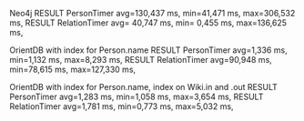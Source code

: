 Neo4j
RESULT PersonTimer   avg=130,437 ms, min=41,471 ms, max=306,532 ms, 
RESULT RelationTimer avg= 40,747 ms, min= 0,455 ms, max=136,625 ms, 

OrientDB with index for Person.name
RESULT PersonTimer avg=1,336 ms, min=1,132 ms, max=8,293 ms, 
RESULT RelationTimer avg=90,948 ms, min=78,615 ms, max=127,330 ms,

OrientDB with index for Person.name, index on Wiki.in and .out
RESULT PersonTimer avg=1,283 ms, min=1,058 ms, max=3,654 ms, 
RESULT RelationTimer avg=1,781 ms, min=0,773 ms, max=5,032 ms, 

